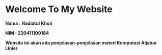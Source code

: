 # Welcome To My Website

**Nama : Nadiatul Khoir**

**NIM  : 230411100184**

**Website ini akan ada penjelasan-penjelasan materi Komputasi Aljabar Linier**
```

